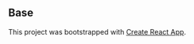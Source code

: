 ## Base

This project was bootstrapped with [Create React App](https://github.com/facebook/create-react-app).
